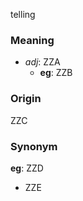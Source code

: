 telling
### Meaning
+ _adj_: ZZA
    + __eg__: ZZB

### Origin

ZZC

### Synonym

__eg__: ZZD

+ ZZE


